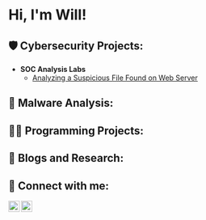 <h1>Hi, I'm Will! </h1>

<h2>🛡️ Cybersecurity Projects:</h2>

- <b>SOC Analysis Labs</b>
  - [Analyzing a Suspicious File Found on Web Server](https://github.com/redteamwill/Analyzing-Suspicious-File)

<h2>🔬 Malware Analysis:</h2>


<h2>👨‍💻 Programming Projects:</h2>

 
    
<h2>📝 Blogs and Research:</h2>


<h2> 🤳 Connect with me:</h2>

[<img align="left" alt="JoshMadakor | LinkedIn" width="22px" src="https://cdn.jsdelivr.net/npm/simple-icons@v3/icons/linkedin.svg" />][linkedin]
[<img align="left" alt="JoshMadakor | Instagram" width="22px" src="https://cdn.jsdelivr.net/npm/simple-icons@v3/icons/instagram.svg" />][instagram]


[instagram]: https://https://www.instagram.com/redteamwill?igsh=bWw4NDZ3bjEzNWlz&utm_source=qr
[linkedin]: https://www.linkedin.com/in/william-d-johnny

<!--
**joshmadakor1/joshmadakor1** is a ✨ _special_ ✨ repository because its `README.md` (this file) appears on your GitHub profile.

Here are some ideas to get you started:

- 🔭 I’m currently working on ...
- 🌱 I’m currently learning ...
- 👯 I’m looking to collaborate on ...
- 🤔 I’m looking for help with ...
- 💬 Ask me about ...
- 📫 How to reach me: ...
- 😄 Pronouns: ...
- ⚡ Fun fact: ...
-->
